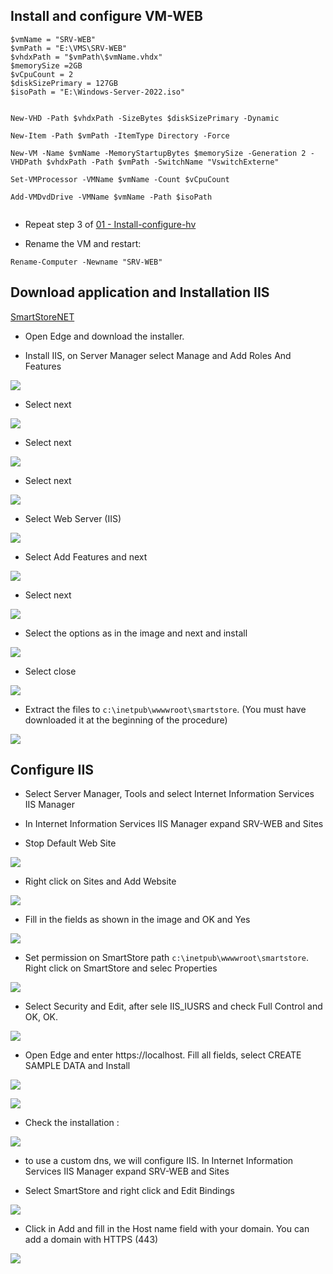 ## Install and configure VM-WEB

```
$vmName = "SRV-WEB"
$vmPath = "E:\VMS\SRV-WEB"
$vhdxPath = "$vmPath\$vmName.vhdx"
$memorySize =2GB
$vCpuCount = 2
$diskSizePrimary = 127GB
$isoPath = "E:\Windows-Server-2022.iso"


New-VHD -Path $vhdxPath -SizeBytes $diskSizePrimary -Dynamic

New-Item -Path $vmPath -ItemType Directory -Force

New-VM -Name $vmName -MemoryStartupBytes $memorySize -Generation 2 -VHDPath $vhdxPath -Path $vmPath -SwitchName "VswitchExterne"

Set-VMProcessor -VMName $vmName -Count $vCpuCount

Add-VMDvdDrive -VMName $vmName -Path $isoPath


```

* Repeat step 3 of [01 - Install-configure-hv](https://github.com/rafamellonh/AzureMigrate/blob/main/On-premises/01%20-%20Install-configure-hv.md)  

* Rename the VM and restart:

```
Rename-Computer -Newname "SRV-WEB"

```

## Download application and Installation IIS

 [SmartStoreNET](https://github.com/smartstore/SmartStoreNET/releases/download/3.2.2/SmartStoreNET.Community.3.2.2.zip ) 

* Open Edge and download the installer.

* Install IIS, on Server Manager select Manage and Add Roles And Features

![](/On-premises/img-on/install-iis01.png)

* Select next

![](/On-premises/img-on/install-iis02.png)

* Select next

![](/On-premises/img-on/install-iis03.png)

* Select next

![](/On-premises/img-on/install-iis04.png)

* Select Web Server (IIS)

![](/On-premises/img-on/install-iis05.png)

* Select Add Features and next

![](/On-premises/img-on/install-iis06.png)


* Select next

![](/On-premises/img-on/install-iis08.png)

* Select the options as in the image and next and install

![](/On-premises/img-on/install-iis09.png)

* Select close

![](/On-premises/img-on/install-iis10.png)

* Extract the files to ``` c:\inetpub\wwwwroot\smartstore ```. (You must have downloaded it at the beginning of the procedure)

![](/On-premises/img-on/install-iis11.png)


## Configure IIS

* Select Server Manager, Tools and select Internet Information Services IIS Manager

* In Internet Information Services IIS Manager expand SRV-WEB and Sites

* Stop Default Web Site

![](/On-premises/img-on/install-iis12.png)

* Right click on Sites and Add Website 

![](/On-premises/img-on/install-iis13.png)

* Fill in the fields as shown in the image and OK and Yes

![](/On-premises/img-on/install-iis14.png)

* Set permission on SmartStore path ``` c:\inetpub\wwwwroot\smartstore ```. Right click on SmartStore and selec Properties

![](/On-premises/img-on/install-iis15.png)

* Select Security and Edit, after sele IIS_IUSRS and check Full Control and OK, OK.

![](/On-premises/img-on/install-iis16.png)

* Open Edge and enter https://localhost. Fill all fields, select CREATE SAMPLE DATA and Install 

![](/On-premises/img-on/install-iis17.png)

![](/On-premises/img-on/install-iis18.png)

* Check the installation  :

![](/On-premises/img-on/install-iis19.png)

* to use a custom dns, we will configure IIS. In Internet Information Services IIS Manager expand SRV-WEB and Sites

* Select SmartStore and right click and Edit Bindings

![](/On-premises/img-on/install-iis20.png)

* Click in Add and fill in the Host name field with your domain. You can add a domain with HTTPS (443)

![](/On-premises/img-on/install-iis21.png)